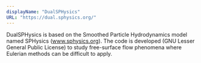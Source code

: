 ```yaml
---
displayName: "DualSPHysics"
URL: "https://dual.sphysics.org/"
---
```


DualSPHysics is based on the Smoothed Particle Hydrodynamics model named SPHysics (www.sphysics.org). The code is developed (GNU Lesser General Public License) to study free-surface flow phenomena where Eulerian methods can be difficult to apply. 
